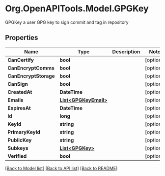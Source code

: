 # Org.OpenAPITools.Model.GPGKey
GPGKey a user GPG key to sign commit and tag in repository

## Properties

Name | Type | Description | Notes
------------ | ------------- | ------------- | -------------
**CanCertify** | **bool** |  | [optional] 
**CanEncryptComms** | **bool** |  | [optional] 
**CanEncryptStorage** | **bool** |  | [optional] 
**CanSign** | **bool** |  | [optional] 
**CreatedAt** | **DateTime** |  | [optional] 
**Emails** | [**List&lt;GPGKeyEmail&gt;**](GPGKeyEmail.md) |  | [optional] 
**ExpiresAt** | **DateTime** |  | [optional] 
**Id** | **long** |  | [optional] 
**KeyId** | **string** |  | [optional] 
**PrimaryKeyId** | **string** |  | [optional] 
**PublicKey** | **string** |  | [optional] 
**Subkeys** | [**List&lt;GPGKey&gt;**](GPGKey.md) |  | [optional] 
**Verified** | **bool** |  | [optional] 

[[Back to Model list]](../README.md#documentation-for-models) [[Back to API list]](../README.md#documentation-for-api-endpoints) [[Back to README]](../README.md)

